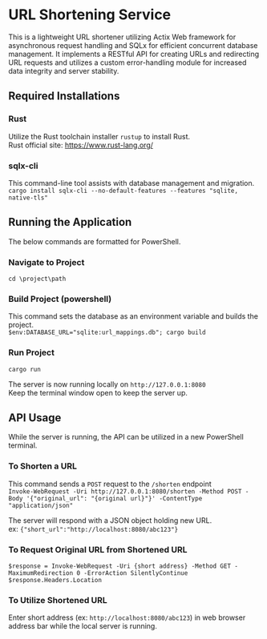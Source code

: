 # URL Shortening Service
This is a lightweight URL shortener utilizing Actix Web framework for asynchronous request handling
and SQLx for efficient concurrent database management. It implements a RESTful API for creating URLs and
redirecting URL requests and utilizes a custom error-handling module for increased data integrity and server
stability.

## Required Installations
### Rust
Utilize the Rust toolchain installer ```rustup``` to install Rust.  
Rust official site: https://www.rust-lang.org/

### sqlx-cli
This command-line tool assists with database management and migration.  
```cargo install sqlx-cli --no-default-features --features "sqlite, native-tls"```

## Running the Application
The below commands are formatted for PowerShell.

### Navigate to Project
```cd \project\path```

### Build Project (powershell)
This command sets the database as an environment variable and builds the project.  
```$env:DATABASE_URL="sqlite:url_mappings.db"; cargo build```

### Run Project
```cargo run```

The server is now running locally on ```http://127.0.0.1:8080```  
Keep the terminal window open to keep the server up.

## API Usage
While the server is running, the API can be utilized in a new PowerShell terminal.

### To Shorten a URL
This command sends a ```POST``` request to the ```/shorten``` endpoint  
```Invoke-WebRequest -Uri http://127.0.0.1:8080/shorten -Method POST -Body '{"original_url": "{original url}"}' -ContentType "application/json"```

The server will respond with a JSON object holding new URL.  
ex: ```{"short_url":"http://localhost:8080/abc123"}```

### To Request Original URL from Shortened URL
```$response = Invoke-WebRequest -Uri {short address} -Method GET -MaximumRedirection 0 -ErrorAction SilentlyContinue $response.Headers.Location```

### To Utilize Shortened URL
Enter short address (ex: ```http://localhost:8080/abc123```) in web browser address bar while the local server is running.
